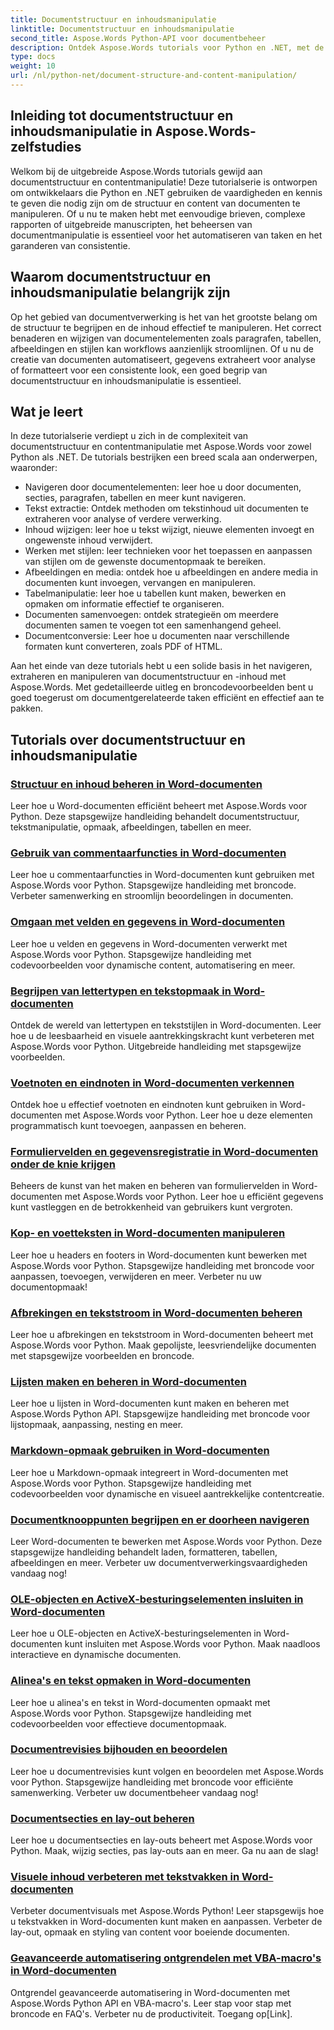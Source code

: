 ```yaml
---
title: Documentstructuur en inhoudsmanipulatie
linktitle: Documentstructuur en inhoudsmanipulatie
second_title: Aspose.Words Python-API voor documentbeheer
description: Ontdek Aspose.Words tutorials voor Python en .NET, met de focus op documentstructuur en contentmanipulatie. Leer hoe u efficiënt door documentelementen navigeert, deze extraheert en wijzigt. Broncodevoorbeelden worden meegeleverd.
type: docs
weight: 10
url: /nl/python-net/document-structure-and-content-manipulation/
---
```


## Inleiding tot documentstructuur en inhoudsmanipulatie in Aspose.Words-zelfstudies

Welkom bij de uitgebreide Aspose.Words tutorials gewijd aan documentstructuur en contentmanipulatie! Deze tutorialserie is ontworpen om ontwikkelaars die Python en .NET gebruiken de vaardigheden en kennis te geven die nodig zijn om de structuur en content van documenten te manipuleren. Of u nu te maken hebt met eenvoudige brieven, complexe rapporten of uitgebreide manuscripten, het beheersen van documentmanipulatie is essentieel voor het automatiseren van taken en het garanderen van consistentie.

## Waarom documentstructuur en inhoudsmanipulatie belangrijk zijn

Op het gebied van documentverwerking is het van het grootste belang om de structuur te begrijpen en de inhoud effectief te manipuleren. Het correct benaderen en wijzigen van documentelementen zoals paragrafen, tabellen, afbeeldingen en stijlen kan workflows aanzienlijk stroomlijnen. Of u nu de creatie van documenten automatiseert, gegevens extraheert voor analyse of formatteert voor een consistente look, een goed begrip van documentstructuur en inhoudsmanipulatie is essentieel.

## Wat je leert

In deze tutorialserie verdiept u zich in de complexiteit van documentstructuur en contentmanipulatie met Aspose.Words voor zowel Python als .NET. De tutorials bestrijken een breed scala aan onderwerpen, waaronder:

- Navigeren door documentelementen: leer hoe u door documenten, secties, paragrafen, tabellen en meer kunt navigeren.
- Tekst extractie: Ontdek methoden om tekstinhoud uit documenten te extraheren voor analyse of verdere verwerking.
- Inhoud wijzigen: leer hoe u tekst wijzigt, nieuwe elementen invoegt en ongewenste inhoud verwijdert.
- Werken met stijlen: leer technieken voor het toepassen en aanpassen van stijlen om de gewenste documentopmaak te bereiken.
- Afbeeldingen en media: ontdek hoe u afbeeldingen en andere media in documenten kunt invoegen, vervangen en manipuleren.
- Tabelmanipulatie: leer hoe u tabellen kunt maken, bewerken en opmaken om informatie effectief te organiseren.
- Documenten samenvoegen: ontdek strategieën om meerdere documenten samen te voegen tot een samenhangend geheel.
- Documentconversie: Leer hoe u documenten naar verschillende formaten kunt converteren, zoals PDF of HTML.

Aan het einde van deze tutorials hebt u een solide basis in het navigeren, extraheren en manipuleren van documentstructuur en -inhoud met Aspose.Words. Met gedetailleerde uitleg en broncodevoorbeelden bent u goed toegerust om documentgerelateerde taken efficiënt en effectief aan te pakken.

## Tutorials over documentstructuur en inhoudsmanipulatie
### [Structuur en inhoud beheren in Word-documenten](./document-structure-content/)
Leer hoe u Word-documenten efficiënt beheert met Aspose.Words voor Python. Deze stapsgewijze handleiding behandelt documentstructuur, tekstmanipulatie, opmaak, afbeeldingen, tabellen en meer. 
### [Gebruik van commentaarfuncties in Word-documenten](./document-comments/)
Leer hoe u commentaarfuncties in Word-documenten kunt gebruiken met Aspose.Words voor Python. Stapsgewijze handleiding met broncode. Verbeter samenwerking en stroomlijn beoordelingen in documenten.
### [Omgaan met velden en gegevens in Word-documenten](./document-fields/)
Leer hoe u velden en gegevens in Word-documenten verwerkt met Aspose.Words voor Python. Stapsgewijze handleiding met codevoorbeelden voor dynamische content, automatisering en meer. 
### [Begrijpen van lettertypen en tekstopmaak in Word-documenten](./document-fonts/)
Ontdek de wereld van lettertypen en tekststijlen in Word-documenten. Leer hoe u de leesbaarheid en visuele aantrekkingskracht kunt verbeteren met Aspose.Words voor Python. Uitgebreide handleiding met stapsgewijze voorbeelden.
### [Voetnoten en eindnoten in Word-documenten verkennen](./document-footnotes-endnotes/)
Ontdek hoe u effectief voetnoten en eindnoten kunt gebruiken in Word-documenten met Aspose.Words voor Python. Leer hoe u deze elementen programmatisch kunt toevoegen, aanpassen en beheren. 
### [Formuliervelden en gegevensregistratie in Word-documenten onder de knie krijgen](./document-form-fields/)
Beheers de kunst van het maken en beheren van formuliervelden in Word-documenten met Aspose.Words voor Python. Leer hoe u efficiënt gegevens kunt vastleggen en de betrokkenheid van gebruikers kunt vergroten. 
### [Kop- en voetteksten in Word-documenten manipuleren](./document-headers-footers/)
Leer hoe u headers en footers in Word-documenten kunt bewerken met Aspose.Words voor Python. Stapsgewijze handleiding met broncode voor aanpassen, toevoegen, verwijderen en meer. Verbeter nu uw documentopmaak!
### [Afbrekingen en tekststroom in Word-documenten beheren](./document-hyphenation/)
Leer hoe u afbrekingen en tekststroom in Word-documenten beheert met Aspose.Words voor Python. Maak gepolijste, leesvriendelijke documenten met stapsgewijze voorbeelden en broncode. 
### [Lijsten maken en beheren in Word-documenten](./document-lists/)
Leer hoe u lijsten in Word-documenten kunt maken en beheren met Aspose.Words Python API. Stapsgewijze handleiding met broncode voor lijstopmaak, aanpassing, nesting en meer. 
### [Markdown-opmaak gebruiken in Word-documenten](./document-markdown/)
Leer hoe u Markdown-opmaak integreert in Word-documenten met Aspose.Words voor Python. Stapsgewijze handleiding met codevoorbeelden voor dynamische en visueel aantrekkelijke contentcreatie. 
### [Documentknooppunten begrijpen en er doorheen navigeren](./document-nodes/)
Leer Word-documenten te bewerken met Aspose.Words voor Python. Deze stapsgewijze handleiding behandelt laden, formatteren, tabellen, afbeeldingen en meer. Verbeter uw documentverwerkingsvaardigheden vandaag nog!
### [OLE-objecten en ActiveX-besturingselementen insluiten in Word-documenten](./document-ole-objects-active-x/)
 Leer hoe u OLE-objecten en ActiveX-besturingselementen in Word-documenten kunt insluiten met Aspose.Words voor Python. Maak naadloos interactieve en dynamische documenten.
### [Alinea's en tekst opmaken in Word-documenten](./document-paragraphs/)
Leer hoe u alinea's en tekst in Word-documenten opmaakt met Aspose.Words voor Python. Stapsgewijze handleiding met codevoorbeelden voor effectieve documentopmaak. 
### [Documentrevisies bijhouden en beoordelen](./document-revisions/)
Leer hoe u documentrevisies kunt volgen en beoordelen met Aspose.Words voor Python. Stapsgewijze handleiding met broncode voor efficiënte samenwerking. Verbeter uw documentbeheer vandaag nog!
### [Documentsecties en lay-out beheren](./document-sections/)
Leer hoe u documentsecties en lay-outs beheert met Aspose.Words voor Python. Maak, wijzig secties, pas lay-outs aan en meer. Ga nu aan de slag! 
### [Visuele inhoud verbeteren met tekstvakken in Word-documenten](./document-textboxes/)
Verbeter documentvisuals met Aspose.Words Python! Leer stapsgewijs hoe u tekstvakken in Word-documenten kunt maken en aanpassen. Verbeter de lay-out, opmaak en styling van content voor boeiende documenten.
### [Geavanceerde automatisering ontgrendelen met VBA-macro's in Word-documenten](./document-vba-macros/)
Ontgrendel geavanceerde automatisering in Word-documenten met Aspose.Words Python API en VBA-macro's. Leer stap voor stap met broncode en FAQ's. Verbeter nu de productiviteit. Toegang op[Link].